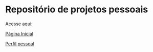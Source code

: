 # **Repositório de projetos pessoais**
Acesse aqui:

[Página Inicial](https://43d.github.io/)


[Perfil pessoal](https://43d.github.io/perfil/)
